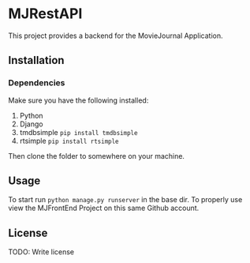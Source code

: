 # MJRestAPI

This project provides a backend for the MovieJournal Application.

## Installation

### Dependencies
Make sure you have the following installed:
1. Python
2. Django
3. tmdbsimple `pip install tmdbsimple`
4. rtsimple `pip install rtsimple`

Then clone the folder to somewhere on your machine.

## Usage

To start run `python manage.py runserver` in the base dir.
To properly use view the MJFrontEnd Project on this same Github account.

## License

TODO: Write license
